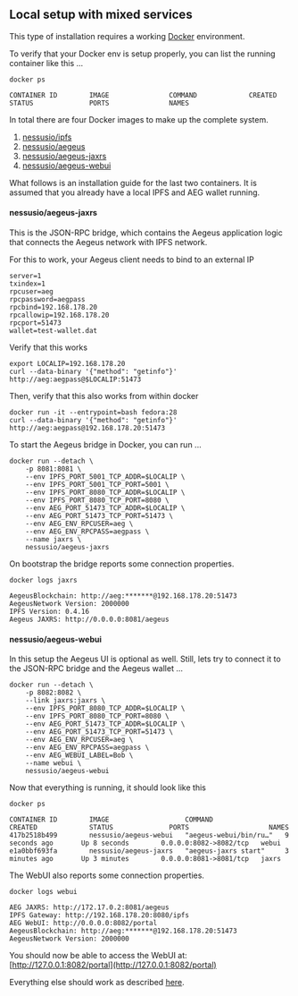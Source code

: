 ## Local setup with mixed services 

This type of installation requires a working [Docker](https://www.docker.com/community-edition#/download) environment.

To verify that your Docker env is setup properly, you can list the running container like this ...

    docker ps

    CONTAINER ID        IMAGE               COMMAND             CREATED             STATUS              PORTS               NAMES

In total there are four Docker images to make up the complete system.

1. [nessusio/ipfs](https://hub.docker.com/r/nessusio/ipfs)
2. [nessusio/aegeus](https://hub.docker.com/r/nessusio/aegeus)
3. [nessusio/aegeus-jaxrs](https://hub.docker.com/r/nessusio/aegeus-jaxrs)
4. [nessusio/aegeus-webui](https://hub.docker.com/r/nessusio/aegeus-webui)

What follows is an installation guide for the last two containers. 
It is assumed that you already have a local IPFS and AEG wallet running. 

#### nessusio/aegeus-jaxrs

This is the JSON-RPC bridge, which contains the Aegeus application logic that connects the Aegeus network with IPFS network. 

For this to work, your Aegeus client needs to bind to an external IP

    server=1
    txindex=1
    rpcuser=aeg
    rpcpassword=aegpass
    rpcbind=192.168.178.20
    rpcallowip=192.168.178.20
    rpcport=51473
    wallet=test-wallet.dat                                                                                                                                                                                                  
 
Verify that this works

    export LOCALIP=192.168.178.20
    curl --data-binary '{"method": "getinfo"}' http://aeg:aegpass@$LOCALIP:51473
    
Then, verify that this also works from within docker

    docker run -it --entrypoint=bash fedora:28
    curl --data-binary '{"method": "getinfo"}' http://aeg:aegpass@192.168.178.20:51473
    
To start the Aegeus bridge in Docker, you can run ...
    
    docker run --detach \
        -p 8081:8081 \
        --env IPFS_PORT_5001_TCP_ADDR=$LOCALIP \
        --env IPFS_PORT_5001_TCP_PORT=5001 \
        --env IPFS_PORT_8080_TCP_ADDR=$LOCALIP \
        --env IPFS_PORT_8080_TCP_PORT=8080 \
        --env AEG_PORT_51473_TCP_ADDR=$LOCALIP \
        --env AEG_PORT_51473_TCP_PORT=51473 \
        --env AEG_ENV_RPCUSER=aeg \
        --env AEG_ENV_RPCPASS=aegpass \
        --name jaxrs \
        nessusio/aegeus-jaxrs

On bootstrap the bridge reports some connection properties.

    docker logs jaxrs
    
    AegeusBlockchain: http://aeg:*******@192.168.178.20:51473
    AegeusNetwork Version: 2000000
    IPFS Version: 0.4.16
    Aegeus JAXRS: http://0.0.0.0:8081/aegeus

#### nessusio/aegeus-webui

In this setup the Aegeus UI is optional as well. Still, lets try to connect it to the JSON-RPC bridge and the Aegeus wallet  ...

    docker run --detach \
        -p 8082:8082 \
        --link jaxrs:jaxrs \
        --env IPFS_PORT_8080_TCP_ADDR=$LOCALIP \
        --env IPFS_PORT_8080_TCP_PORT=8080 \
        --env AEG_PORT_51473_TCP_ADDR=$LOCALIP \
        --env AEG_PORT_51473_TCP_PORT=51473 \
        --env AEG_ENV_RPCUSER=aeg \
        --env AEG_ENV_RPCPASS=aegpass \
        --env AEG_WEBUI_LABEL=Bob \
        --name webui \
        nessusio/aegeus-webui

Now that everything is running, it should look like this

    docker ps
    
    CONTAINER ID        IMAGE                   COMMAND                  CREATED             STATUS              PORTS                    NAMES
    417b2518b499        nessusio/aegeus-webui   "aegeus-webui/bin/ru…"   9 seconds ago       Up 8 seconds        0.0.0.0:8082->8082/tcp   webui
    e1a0bbf693fa        nessusio/aegeus-jaxrs   "aegeus-jaxrs start"     3 minutes ago       Up 3 minutes        0.0.0.0:8081->8081/tcp   jaxrs

The WebUI also reports some connection properties.

    docker logs webui
    
    AEG JAXRS: http://172.17.0.2:8081/aegeus
    IPFS Gateway: http://192.168.178.20:8080/ipfs
    AEG WebUI: http://0.0.0.0:8082/portal
    AegeusBlockchain: http://aeg:*******@192.168.178.20:51473
    AegeusNetwork Version: 2000000

You should now be able to access the WebUI at: [http://127.0.0.1:8082/portal](http://127.0.0.1:8082/portal)

Everything else should work as described [here](Setup-Local-All-Docker.md).